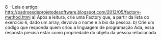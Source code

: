 8 - Leia o artigo: http://padroesdeprojetodesoftware.blogspot.com/2012/05/factory-method.html
  a) Após a leitura, crie uma Factory que, a partir da lista do exercício 6, dado um array, devolva o nome e a bio da pessoa.
  b) Crie um código que responda quem criou a linguagem de programação Ada, essa resposta precisa estar como propriedade do objeto da pessoa relacionada